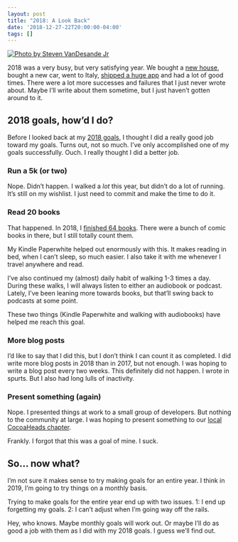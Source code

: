 ```yaml
---
layout: post
title: "2018: A Look Back"
date: '2018-12-27-22T20:00:00-04:00'
tags: []
---
```


[![Photo by Steven VanDesande Jr](https://images.unsplash.com/photo-1515261918262-3562685e30ce?ixlib=rb-1.2.1&auto=format&fit=crop&w=840&q=80 "Photo by Steven VanDesande Jr")](https://unsplash.com/photos/NczMOp6fiag)

2018 was a very busy, but very satisfying year. We bought a [new house](https://ryan.grier.co/2018/10/23/new-house/), bought a new car, went to Italy, [shipped a huge app](https://ryan.grier.co/2018/10/17/dc-universe/) and had a lot of good times. There were a lot more successes and failures that I just never wrote about. Maybe I’ll write about them sometime, but I just haven’t gotten around to it. 

## 2018 goals, how’d I do?
Before I looked back at my [2018 goals](https://ryan.grier.co/2018/01/05/2017-recap-and-2018-goals/), I thought I did a really good job toward my goals. Turns out, not so much. I’ve only accomplished one of my goals successfully. Ouch. I really thought I did a better job. 

### Run a 5k (or two) 
Nope. Didn’t happen. I walked a _lot_ this year, but didn’t do a lot of running. It’s still on my wishlist. I just need to commit and make the time to do it. 

### Read 20 books
That happened. In 2018, I [finished 64 books](https://www.goodreads.com/user_challenges/10337127). There were a bunch of comic books in there, but I still totally count them. 

My Kindle Paperwhite helped out enormously with this. It makes reading in bed, when I can’t sleep, so much easier. I also take it with me whenever I travel anywhere and read. 

I’ve also continued my (almost) daily habit of walking 1-3 times a day. During these walks, I will always listen to either an audiobook or podcast. Lately, I’ve been leaning more towards books, but that’ll swing back to podcasts at some point. 

These two things (Kindle Paperwhite and walking with audiobooks) have helped me reach this goal. 

### More blog posts
I’d like to say that I did this, but I don’t think I can count it as completed. I did write more blog posts in 2018 than in 2017, but not enough. I was hoping to write a blog post every two weeks. This definitely did not happen. I wrote in spurts. But I also had long lulls of inactivity. 

### Present something (again)
Nope. I presented things at work to a small group of developers. But nothing to the community at large. I was hoping to present something to our [local CocoaHeads chapter](http://phillycocoa.org). 

Frankly. I forgot that this was a goal of mine. I suck. 

## So… now what?
I’m not sure it makes sense to try making goals for an entire year. I think in 2019, I’m going to try things on a monthly basis. 

Trying to make goals for the entire year end up with two issues. 1: I end up forgetting my goals. 2: I can’t adjust when I’m going way off the rails. 

Hey, who knows. Maybe monthly goals will work out. Or maybe I’ll do as good a job with them as I did with my 2018 goals. I guess we’ll find out. 
